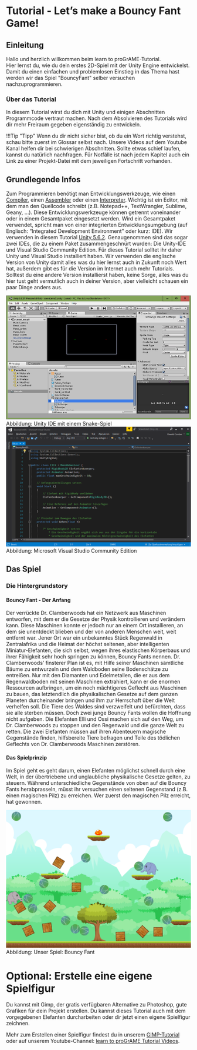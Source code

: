 ﻿# Tutorial - Let’s make a Bouncy Fant Game!
## Einleitung
Hallo und herzlich willkommen beim learn to proGrAME-Tutorial.  
Hier lernst du, wie du dein erstes 2D-Spiel mit der Unity Engine entwickelst. Damit du einen einfachen und problemlosen Einstieg in das Thema hast werden wir das Spiel "BouncyFant" selber versuchen nachzuprogrammieren.

### Über das Tutorial
In diesem Tutorial wirst du dich mit Unity und einigen Abschnitten Programmcode vertraut machen. Nach dem Absolvieren des Tutorials wird dir mehr Freiraum gegeben eigenständig zu entwickeln.

!!!Tip "Tipp"
    Wenn du dir nicht sicher bist, ob du ein Wort richtig verstehst, schau bitte zuerst im Glossar selbst nach. Unsere Videos auf dem Youtube Kanal helfen dir bei schwierigen Abschnitten. Sollte etwas schief laufen, kannst du natürlich nachfragen. Für Notfälle ist nach jedem Kapitel auch ein Link zu einer Projekt-Datei mit dem jeweiligen Fortschritt vorhanden.


## Grundlegende Infos
Zum Programmieren benötigt man Entwicklungswerkzeuge, wie einen [Compiler](https://de.wikipedia.org/wiki/Compiler), einen [Assembler](https://de.wikipedia.org/wiki/Assembler_(Informatik)) oder einen [Interpreter](https://de.wikipedia.org/wiki/Interpreter). Wichtig ist ein Editor, mit dem man den Quellcode schreibt (z.B. Notepad++, TextWrangler, Sublime, Geany, ...). Diese Entwicklungswerkzeuge können getrennt voneinander oder in einem Gesamtpaket eingesetzt werden. Wird ein Gesamtpaket verwendet, spricht man von einer integrierten Entwicklungsumgebung (auf Englisch: “Integrated Development Environment”  oder kurz: IDE).
Wir verwenden in diesem Tutorial [Unity 5.6.2](https://unity3d.com/de/get-unity/download/archive). Genaugenommen sind das sogar zwei IDEs, die zu einem Paket zusammengeschnürt wurden: Die Unity-IDE und Visual Studio Community Edition. Für dieses Tutorial solltet ihr daher Unity und Visual Studio installiert haben. Wir verwenden die englische Version von Unity damit alles was du hier lernst auch in Zukunft noch Wert hat, außerdem gibt es für die Version im Internet auch mehr Tutorials. Solltest du eine andere Version installierst haben, keine Sorge, alles was du hier tust geht vermutlich auch in deiner Version, aber vielleicht schauen ein paar Dinge anders aus.

![Snake Spiel](img/T00/T00-b-UnityIDE.png)
Abbildung: Unity IDE mit einem Snake-Spiel
![Visual Studio](img/T00/T00-c-Visual-Studio.png)
Abbildung: Microsoft Visual Studio Community Edition

## Das Spiel
### Die Hintergrundstory
#### Bouncy Fant - Der Anfang
Der verrückte Dr. Clamberwoods hat ein Netzwerk aus Maschinen entworfen, mit dem er die Gesetze der Physik kontrollieren und verändern kann. Diese Maschinen konnte er jedoch nur an einem Ort installieren, an dem sie unentdeckt blieben und der von anderen Menschen weit, weit entfernt war. Jener Ort war ein unbekanntes Stück Regenwald in Zentralafrika und die Heimat der höchst seltenen, aber intelligenten Miniatur-Elefanten,  die sich selbst, wegen ihres elastischen Körperbaus und ihrer Fähigkeit sehr hoch springen zu können, Bouncy Fants nennen.
Dr. Clamberwoods’ finsterer Plan ist es, mit Hilfe seiner Maschinen sämtliche Bäume zu entwurzeln und dem Waldboden seine Bodenschätze zu entreißen. Nur mit den Diamanten und Edelmetallen, die er aus dem Regenwaldboden mit seinen Maschinen extrahiert, kann er die enormen Ressourcen aufbringen, um ein noch mächtigeres Geflecht aus Maschinen zu bauen, das letztendlich die physikalischen Gesetze auf dem ganzen Planeten durcheinander bringen und ihm zur Herrschaft über die Welt verhelfen soll.
Die Tiere des Waldes sind verzweifelt und befürchten, dass sie alle sterben müssen. Doch zwei junge Bouncy Fants wollen die Hoffnung nicht aufgeben. Die Elefanten Elli und Ossi machen sich auf den Weg, um Dr. Clamberwoods zu stoppen und den Regenwald und die ganze Welt zu retten.
Die zwei Elefanten müssen auf ihren Abenteuern magische Gegenstände finden, hilfsbereite Tiere befragen und Teile des tödlichen Geflechts von Dr. Clamberwoods Maschinen zerstören.

#### Das Spielprinzip
Im Spiel geht es geht darum, einen Elefanten möglichst schnell durch eine Welt, in der übertriebene und unglaubliche physikalische Gesetze gelten, zu steuern. Während unterschiedliche Gegenstände von oben auf die Bouncy Fants herabprasseln, müsst ihr versuchen einen seltenen Gegenstand (z.B. einen magischen Pilz) zu erreichen. Wer zuerst den magischen Pilz erreicht, hat gewonnen.

![Bouncy Fant Game](img/T00/T00-a-Screenshot-BouncyFant-Game.png)
Abbildung: Unser Spiel: Bouncy Fant

# Optional: Erstelle eine eigene Spielfigur
Du kannst mit Gimp, der gratis verfügbaren Alternative zu Photoshop, gute Grafiken für dein Projekt erstellen. Du kannst dieses Tutorial auch mit dem vorgegebenen Elefanten durcharbeiten oder dir jetzt einen eigene Spielfigur zeichnen.

Mehr zum Erstellen einer Spielfigur findest du in unserem [GIMP-Tutorial](/fundamentals/T10-drawingingimp) oder auf unserem Youtube-Channel: [learn to proGrAME Tutorial Videos](https://www.youtube.com/watch?v=C1rcqXZEk7M&list=PLwrS_Vh1B1U0EijF95WOlp0L5qMTJ-1QS).
